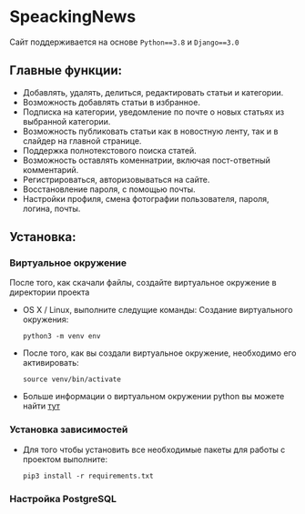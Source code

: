 # SpeackingNews
Сайт поддерживается на основе `Python==3.8` и `Django==3.0`
## Главные функции:
- Добавлять, удалять, делиться, редактировать статьи и категории.
- Возможность добавлять статьи в избранное.
- Подписка на категории, уведомление по почте о новых статьях из выбранной категории. 
- Возможность публиковать статьи как в новостную ленту, так и в слайдер на главной странице.
- Поддержка полнотекстового поиска статей.
- Возможность оставлять коменнатрии, включая пост-ответный комментарий.
- Регистрироваться, авторизовываться на сайте.
- Восстановление пароля, с помощью почты.
- Настройки профиля, смена фотографии пользователя, пароля, логина, почты.
## Установка:
### Виртуальное окружение
После того, как скачали файлы, создайте виртуальное окружение в директории проекта
- OS X / Linux, выполните следущие команды:
Создание виртуального окружения:
    ```
    python3 -m venv env
    ```
- После того, как вы создали виртуальное окружение, необходимо его активировать:
    ```
    source venv/bin/activate
    ```
- Больше информации о виртуальном окружении python вы можете найти [тут](https://python-scripts.com/virtualenv)
### Установка зависимостей
- Для того чтобы установить все необходимые пакеты для работы с проектом выполните:
    ```
    pip3 install -r requirements.txt
    ```
### Настройка PostgreSQL
